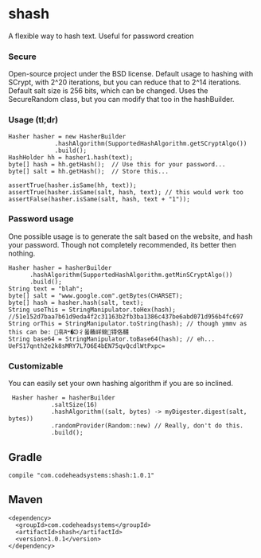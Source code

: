 # shash

A flexible way to hash text. Useful for password creation

### Secure

Open-source project under the BSD license. Default usage to hashing with
SCrypt, with 2^20 iterations, but you can reduce that to 2^14 iterations.
Default salt size is 256 bits, which can be changed. Uses the SecureRandom
class, but you can modify that too in the hashBuilder.

### Usage (tl;dr)

    Hasher hasher = new HasherBuilder
                 .hashAlgorithm(SupportedHashAlgorithm.getSCryptAlgo())
                 .build();
    HashHolder hh = hasher1.hash(text);
    byte[] hash = hh.getHash();  // Use this for your password...
    byte[] salt = hh.getHash();  // Store this...
    
    assertTrue(hasher.isSame(hh, text));
    assertTrue(hasher.isSame(salt, hash, text); // this would work too
    assertFalse(hasher.isSame(salt, hash, text + "1"));
    
### Password usage

One possible usage is to generate the salt based on the website, and hash your
password. Though not completely recommended, its better then nothing.
 
    Hasher hasher = hasherBuilder
          .hashAlgorithm(SupportedHashAlgorithm.getMinSCryptAlgo())
          .build();
    String text = "blah";
    byte[] salt = "www.google.com".getBytes(CHARSET);
    byte[] hash = hasher.hash(salt, text);
    String useThis = StringManipulator.toHex(hash); //51e152d7baa7b61d9eda4f2c31163b2fb3ba1386c437be6abd071d956b4fc697
    String orThis = StringManipulator.toString(hash); // though ymmv as this can be: 흒Ꞻᶶ�ᘱ⼻몳蘓㟄檾޽锝佫韆
    String base64 = StringManipulator.toBase64(hash); // eh...  UeFS17qnth2e2k8sMRY7L7O6E4bEN75qvQcdlWtPxpc=
    
### Customizable

You can easily set your own hashing algorithm if you are so inclined.

     Hasher hasher = hasherBuilder
                .saltSize(16)
                .hashAlgorithm((salt, bytes) -> myDigester.digest(salt, bytes))
                .randomProvider(Random::new) // Really, don't do this.
                .build();

## Gradle ##
    compile "com.codeheadsystems:shash:1.0.1"

## Maven ##
    <dependency>
      <groupId>com.codeheadsystems</groupId>
      <artifactId>shash</artifactId>
      <version>1.0.1</version>
    </dependency>
